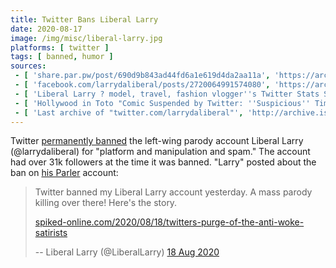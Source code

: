 ```yaml
---
title: Twitter Bans Liberal Larry
date: 2020-08-17
image: /img/misc/liberal-larry.jpg
platforms: [ twitter ]
tags: [ banned, humor ]
sources:
 - [ 'share.par.pw/post/690d9b843ad44fd6a1e619d4da2aa11a', 'https://archive.is/uDQj6' ]
 - [ 'facebook.com/larrydaliberal/posts/2720064991574080', 'https://archive.is/VxBW4' ]
 - [ 'Liberal Larry ? model, travel, fashion vlogger''s Twitter Stats Summary Profile (Social Blade Twitter Statistics)', 'https://socialblade.com/twitter/user/larrydaliberal' ]
 - [ 'Hollywood in Toto "Comic Suspended by Twitter: ''Suspicious'' Timing to Blunt DNC Jokes" by Christian Toto', 'https://www.hollywoodintoto.com/steve-mcgrew-liberal-larry-twitter-suspensions/' ]
 - [ 'Last archive of "twitter.com/larrydaliberal"', 'http://archive.is/Y9Xdv' ]
---
```


Twitter [permanently banned](notice.jpg) the left-wing parody account Liberal
Larry (@larrydaliberal) for "platform and manipulation and spam." The account
had over 31k followers at the time it was banned. "Larry" posted about the ban
on [his Parler](https://parler.com/profile/LiberalLarry/posts) account:
> Twitter banned my Liberal Larry account yesterday. A mass parody killing over
> there! Here's the story.
>
> [spiked-online.com/2020/08/18/twitters-purge-of-the-anti-woke-satirists](https://www.spiked-online.com/2020/08/18/twitters-purge-of-the-anti-woke-satirists/)
>
> -- Liberal Larry (@LiberalLarry) [18 Aug 2020](https://archive.is/uDQj6)
